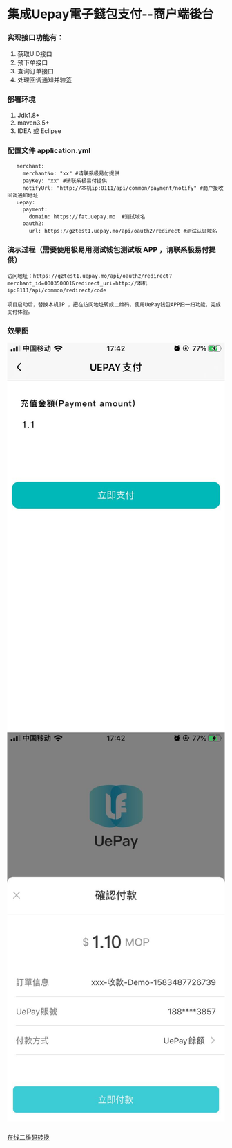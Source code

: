 # 集成Uepay電子錢包支付--商户端後台

### 实现接口功能有：

 1. 获取UID接口
 1. 预下单接口
 1. 查询订单接口
 1. 处理回调通知并验签
 
### 部署环境
  1.  Jdk1.8+
  1.  maven3.5+
  1.  IDEA 或 Eclipse

### 配置文件 application.yml
 ``` 
    merchant:
      merchantNo: "xx" #请联系极易付提供
      payKey: "xx" #请联系极易付提供
      notifyUrl: "http://本机ip:8111/api/common/payment/notify" #商户接收回调通知地址
    uepay:
      payment:
        domain: https://fat.uepay.mo  #测试域名
      oauth2:
        url: https://gztest1.uepay.mo/api/oauth2/redirect #测试认证域名
 ``` 
   
    
### 演示过程（需要使用极易用测试钱包测试版 APP ，请联系极易付提供）
    
    访问地址：https://gztest1.uepay.mo/api/oauth2/redirect?merchant_id=000350001&redirect_uri=http://本机ip:8111/api/common/redirect/code
   
    项目启动后，替换本机IP ，把在访问地址转成二维码，使用UePay钱包APP扫一扫功能，完成支付体验。

### 效果图
![h5唤起支付](https://github.com/uepay/red-packet-qr-code-java-demo/blob/master/src/main/resources/static/1.jpg)
![钱包支付界面](https://github.com/uepay/red-packet-qr-code-java-demo/blob/master/src/main/resources/static/2.jpg)


### 
[在线二维码转换](https://cli.im)

